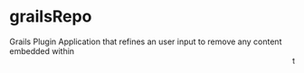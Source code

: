 # grailsRepo
Grails Plugin Application that refines an user input to remove any content embedded within <marquee> tags to avoid XSS (Cross-Site Scripting)


